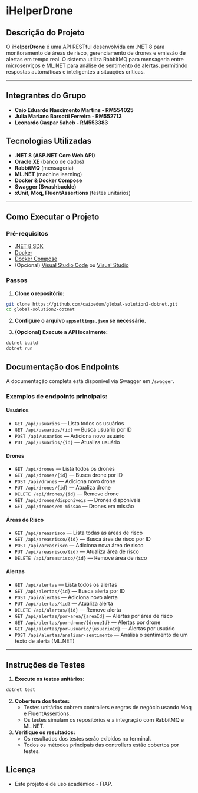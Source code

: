 # iHelperDrone

## Descrição do Projeto

O **iHelperDrone** é uma API RESTful desenvolvida em .NET 8 para monitoramento de áreas de risco, gerenciamento de drones e emissão de alertas em tempo real. O sistema utiliza RabbitMQ para mensageria entre microserviços e ML.NET para análise de sentimento de alertas, permitindo respostas automáticas e inteligentes a situações críticas.

---

## Integrantes do Grupo

- **Caio Eduardo Nascimento Martins - RM554025**
- **Julia Mariano Barsotti Ferreira - RM552713**
- **Leonardo Gaspar Saheb - RM553383**

## Tecnologias Utilizadas

- **.NET 8 (ASP.NET Core Web API)**
- **Oracle XE** (banco de dados)
- **RabbitMQ** (mensageria)
- **ML.NET** (machine learning)
- **Docker \& Docker Compose**
- **Swagger (Swashbuckle)**
- **xUnit, Moq, FluentAssertions** (testes unitários)

---

## Como Executar o Projeto

### Pré-requisitos

- [.NET 8 SDK](https://dotnet.microsoft.com/download)
- [Docker](https://www.docker.com/get-started)
- [Docker Compose](https://docs.docker.com/compose/)
- (Opcional) [Visual Studio Code](https://code.visualstudio.com/) ou [Visual Studio](https://visualstudio.microsoft.com/)


### Passos

1. **Clone o repositório:**

```bash
git clone https://github.com/caioedum/global-solution2-dotnet.git
cd global-solution2-dotnet
```

2. **Configure o arquivo `appsettings.json` se necessário.**

3. **(Opcional) Execute a API localmente:**

```bash
dotnet build
dotnet run
```

## Documentação dos Endpoints

A documentação completa está disponível via Swagger em `/swagger`.

### Exemplos de endpoints principais:

#### **Usuários**

- `GET /api/usuarios` — Lista todos os usuários
- `GET /api/usuarios/{id}` — Busca usuário por ID
- `POST /api/usuarios` — Adiciona novo usuário
- `PUT /api/usuarios/{id}` — Atualiza usuário


#### **Drones**

- `GET /api/drones` — Lista todos os drones
- `GET /api/drones/{id}` — Busca drone por ID
- `POST /api/drones` — Adiciona novo drone
- `PUT /api/drones/{id}` — Atualiza drone
- `DELETE /api/drones/{id}` — Remove drone
- `GET /api/drones/disponiveis` — Drones disponíveis
- `GET /api/drones/em-missao` — Drones em missão


#### **Áreas de Risco**

- `GET /api/areasrisco` — Lista todas as áreas de risco
- `GET /api/areasrisco/{id}` — Busca área de risco por ID
- `POST /api/areasrisco` — Adiciona nova área de risco
- `PUT /api/areasrisco/{id}` — Atualiza área de risco
- `DELETE /api/areasrisco/{id}` — Remove área de risco


#### **Alertas**

- `GET /api/alertas` — Lista todos os alertas
- `GET /api/alertas/{id}` — Busca alerta por ID
- `POST /api/alertas` — Adiciona novo alerta
- `PUT /api/alertas/{id}` — Atualiza alerta
- `DELETE /api/alertas/{id}` — Remove alerta
- `GET /api/alertas/por-area/{areaId}` — Alertas por área de risco
- `GET /api/alertas/por-drone/{droneId}` — Alertas por drone
- `GET /api/alertas/por-usuario/{usuarioId}` — Alertas por usuário
- `POST /api/alertas/analisar-sentimento` — Analisa o sentimento de um texto de alerta (ML.NET)

---

## Instruções de Testes

1. **Execute os testes unitários:**

```bash
dotnet test
```

2. **Cobertura dos testes:**
    - Testes unitários cobrem controllers e regras de negócio usando Moq e FluentAssertions.
    - Os testes simulam os repositórios e a integração com RabbitMQ e ML.NET.
3. **Verifique os resultados:**
    - Os resultados dos testes serão exibidos no terminal.
    - Todos os métodos principais das controllers estão cobertos por testes.
      
## Licença

- Este projeto é de uso acadêmico - FIAP.

